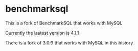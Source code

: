 # benchmarksql

This is a fork of BenchmarkSQL that works with MySQL

Currently the lastest version is 4.1.1

There is a fork of 3.0.9 that works with MySQL in this history

